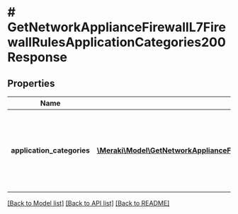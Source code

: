 # # GetNetworkApplianceFirewallL7FirewallRulesApplicationCategories200Response

## Properties

Name | Type | Description | Notes
------------ | ------------- | ------------- | -------------
**application_categories** | [**\Meraki\Model\GetNetworkApplianceFirewallL7FirewallRulesApplicationCategories200ResponseApplicationCategoriesInner[]**](GetNetworkApplianceFirewallL7FirewallRulesApplicationCategories200ResponseApplicationCategoriesInner.md) | The L7 firewall application categories and their associated applications for an MX network | [optional]

[[Back to Model list]](../../README.md#models) [[Back to API list]](../../README.md#endpoints) [[Back to README]](../../README.md)
